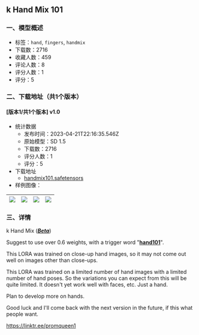 ## k Hand Mix 101
### 一、模型概述

- 标签：`hand`, `fingers`, `handmix`
- 下载数：2716
- 收藏人数：459
- 评论人数：8
- 评分人数：1
- 评分：5

### 二、下载地址（共1个版本）

#### [版本1/共1个版本] v1.0

- 统计数据
  - 发布时间：2023-04-21T22:16:35.546Z
  - 原始模型：SD 1.5
  - 下载数：2716
  - 评分人数：1
  - 评分：5
- 下载地址
  - [handmix101.safetensors](https://civitai.com/api/download/models/51868)
- 样例图像：

| <img src="https://image.civitai.com/xG1nkqKTMzGDvpLrqFT7WA/b632336c-01ab-42c3-7aa6-ee7d3e587d00/width=450/558898.jpeg" /> | <img src="https://image.civitai.com/xG1nkqKTMzGDvpLrqFT7WA/41359855-d9b3-49b1-db85-621e4a9e4900/width=450/558902.jpeg" /> | <img src="https://image.civitai.com/xG1nkqKTMzGDvpLrqFT7WA/636aa5ae-9b7d-4a5c-03cd-956dbc3d1700/width=450/558901.jpeg" /> | <img src="https://image.civitai.com/xG1nkqKTMzGDvpLrqFT7WA/9b58c8d1-2b4d-43c7-6b17-4a016a30d100/width=450/558897.jpeg" /> |
| ---- | ---- | ---- | ---- |


### 三、详情
<p>k Hand Mix (<strong><em><u>Beta</u></em></strong>)</p><p></p><p>Suggest to use over 0.6 weights, with a trigger word "<strong><u>hand101</u></strong>".</p><p>This LORA was trained on close-up hand images, so it may not come out well on images other than close-ups.</p><p></p><p>This LORA was trained on a limited number of hand images with a limited number of hand poses. So the variations you can expect from this will be quite limited. It doesn't yet work well with faces, etc. Just a hand.</p><p></p><p>Plan to develop more on hands.</p><p></p><p>Good luck and I'll come back with the next version in the future, if this what people want.</p><p></p><p><a target="_blank" rel="ugc" href="https://linktr.ee/promqueen1">https://linktr.ee/promqueen1</a></p>